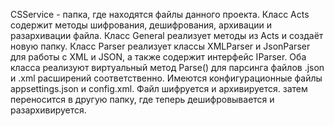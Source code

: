 CSService - папка, где находятся файлы данного проекта. Класс Acts содержит методы шифрования, дешифрования, архивации и разархивации файла. Класс General реализует методы из Acts и создаёт новую папку. Класс Parser реализует классы XMLParser и JsonParser для работы с XML и JSON, а также содержит интерфейс IParser. Оба класса реализуют виртуальный метод Parse() для парсинга файлов .json и .xml расширений соответственно. 
Имеются конфигурационные файлы appsettings.json и config.xml. 
Файл шифруется и архивируется. затем переносится в другую папку, где теперь дешифровывается и разархивируется.
